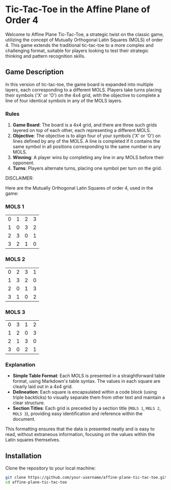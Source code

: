 # Tic-Tac-Toe in the Affine Plane of Order 4

Welcome to Affine Plane Tic-Tac-Toe, a strategic twist on the classic game, utilizing the concept of Mutually Orthogonal Latin Squares (MOLS) of order 4. This game extends the traditional tic-tac-toe to a more complex and challenging format, suitable for players looking to test their strategic thinking and pattern recognition skills.

## Game Description

In this version of tic-tac-toe, the game board is expanded into multiple layers, each corresponding to a different MOLS. Players take turns placing their symbols ('X' or 'O') on the 4x4 grid, with the objective to complete a line of four identical symbols in any of the MOLS layers.

### Rules

1. **Game Board**: The board is a 4x4 grid, and there are three such grids layered on top of each other, each representing a different MOLS.
2. **Objective**: The objective is to align four of your symbols ('X' or 'O') on lines defined by any of the MOLS. A line is completed if it contains the same symbol in all positions corresponding to the same number in any MOLS.
3. **Winning**: A player wins by completing any line in any MOLS before their opponent.
4. **Turns**: Players alternate turns, placing one symbol per turn on the grid.

DISCLAIMER:

Here are the Mutually Orthogonal Latin Squares of order 4, used in the game:

### MOLS 1
|   |   |   |   |
|---|---|---|---|
| 0 | 1 | 2 | 3 |
| 1 | 0 | 3 | 2 |
| 2 | 3 | 0 | 1 |
| 3 | 2 | 1 | 0 |

### MOLS 2
|   |   |   |   |
|---|---|---|---|
| 0 | 2 | 3 | 1 |
| 1 | 3 | 2 | 0 |
| 2 | 0 | 1 | 3 |
| 3 | 1 | 0 | 2 |

### MOLS 3
|   |   |   |   |
|---|---|---|---|
| 0 | 3 | 1 | 2 |
| 1 | 2 | 0 | 3 |
| 2 | 1 | 3 | 0 |
| 3 | 0 | 2 | 1 |

### Explanation

- **Simple Table Format**: Each MOLS is presented in a straightforward table format, using Markdown's table syntax. The values in each square are clearly laid out in a 4x4 grid.
- **Delineation**: Each square is encapsulated within a code block (using triple backticks) to visually separate them from other text and maintain a clear structure.
- **Section Titles**: Each grid is preceded by a section title (`MOLS 1`, `MOLS 2`, `MOLS 3`), providing easy identification and reference within the document.

This formatting ensures that the data is presented neatly and is easy to read, without extraneous information, focusing on the values within the Latin squares themselves.

## Installation

Clone the repository to your local machine:

```bash
git clone https://github.com/your-username/affine-plane-tic-tac-toe.git
cd affine-plane-tic-tac-toe

